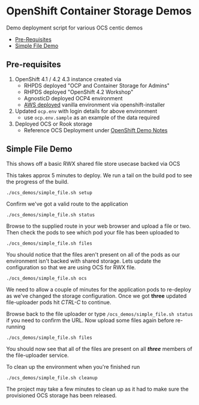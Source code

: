 # OpenShift Container Storage Demos
Demo deployment script for various OCS centic demos

* [Pre-Requisites](#pre-requisites)
* [Simple File Demo](#simple-file-demo)

## Pre-requisites
1. OpenShift 4.1 / 4.2 4.3 instance created via
    * RHPDS deployed "OCP and Container Storage for Admins"
    * RHPDS deployed "OpenShift 4.2 Workshop"
    * AgnosticD deployed OCP4 environment
    * [AWS deployed](./OpenShiftInstaller.md) vanilla environment via openshift-installer
1. Updated `ocp.env` with login details for above environment
    * use `ocp.env.sample` as an example of the data required
1. Deployed OCS or Rook storage
    * Reference OCS Deployment under [OpenShift Demo Notes](./OpenShiftDemo.md)

## Simple File Demo

This shows off a basic RWX shared file store usecase backed via OCS


This takes approx 5 minutes to deploy. We run a tail on the build pod
to see the progress of the build.

```
./ocs_demos/simple_file.sh setup
```

Confirm we've got a valid route to the application

```
./ocs_demos/simple_file.sh status
```

Browse to the supplied route in your web browser and upload a file
or two. Then check the pods to see which pod your file has been
uploaded to

```
./ocs_demos/simple_file.sh files
```

You should notice that the files aren't present on all of the pods as
our environment isn't backed with shared storage. Lets update the
configuration so that we are using OCS for RWX file.

```
./ocs_demos/simple_file.sh ocs
```

We need to allow a couple of minutes for the application pods to
re-deploy as we've changed the storage configuration. Once we got
**three** updated file-uploader pods hit *CTRL-C* to continue.

Browse back to the file uploader or type
```/ocs_demos/simple_file.sh status ```
if you need to confirm the URL.
Now upload some files again before re-running

```
./ocs_demos/simple_file.sh files
```

You should now see that all of the files are present on all ***three***
members of the file-uploader service.

To clean up the environment when you're finished run

```
./ocs_demos/simple_file.sh cleanup
```

The project may take a few minutes to clean up as it had to make sure
the provisioned OCS storage has been released.
